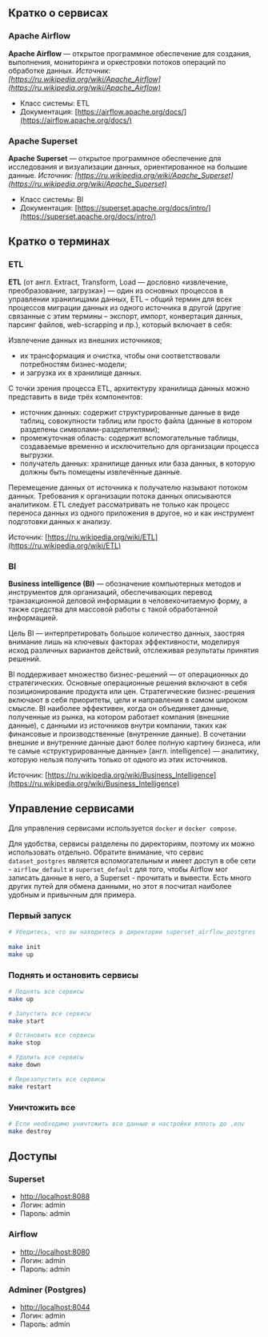 ## Кратко о сервисах

### Apache Airflow

**Apache Airflow** — открытое программное обеспечение для создания, выполнения, мониторинга и оркестровки потоков операций по обработке данных.
_Источник: [https://ru.wikipedia.org/wiki/Apache_Airflow](https://ru.wikipedia.org/wiki/Apache_Airflow)_

* Класс системы: ETL
* Документация: [https://airflow.apache.org/docs/](https://airflow.apache.org/docs/)

### Apache Superset

**Apache Superset** — открытое программное обеспечение для исследования и визуализации данных, ориентированное на большие данные.
_Источник: [https://ru.wikipedia.org/wiki/Apache_Superset](https://ru.wikipedia.org/wiki/Apache_Superset)_

* Класс системы: BI
* Документация: [https://superset.apache.org/docs/intro/](https://superset.apache.org/docs/intro/)

## Кратко о терминах

### ETL

**ETL** (от англ. Extract, Transform, Load — дословно «извлечение, преобразование, загрузка») — один из основных процессов в управлении хранилищами данных, ETL – общий термин для всех процессов миграции данных из одного источника в другой (другие связанные с этим термины – экспорт, импорт, конвертация данных, парсинг файлов, web-scrapping и пр.), который включает в себя:

Извлечение данных из внешних источников;
* их трансформация и очистка, чтобы они соответствовали потребностям бизнес-модели;
* и загрузка их в хранилище данных.

С точки зрения процесса ETL, архитектуру хранилища данных можно представить в виде трёх компонентов:

* источник данных: содержит структурированные данные в виде таблиц, совокупности таблиц или просто файла (данные в котором разделены символами-разделителями);
* промежуточная область: содержит вспомогательные таблицы, создаваемые временно и исключительно для организации процесса выгрузки.
* получатель данных: хранилище данных или база данных, в которую должны быть помещены извлечённые данные.

Перемещение данных от источника к получателю называют потоком данных. Требования к организации потока данных описываются аналитиком. ETL следует рассматривать не только как процесс переноса данных из одного приложения в другое, но и как инструмент подготовки данных к анализу.

Источник: [https://ru.wikipedia.org/wiki/ETL](https://ru.wikipedia.org/wiki/ETL)

### BI

**Business intelligence (BI)** — обозначение компьютерных методов и инструментов для организаций, обеспечивающих перевод транзакционной деловой информации в человекочитаемую форму, а также средства для массовой работы с такой обработанной информацией.

Цель BI — интерпретировать большое количество данных, заостряя внимание лишь на ключевых факторах эффективности, моделируя исход различных вариантов действий, отслеживая результаты принятия решений.

BI поддерживает множество бизнес-решений — от операционных до стратегических. Основные операционные решения включают в себя позиционирование продукта или цен. Стратегические бизнес-решения включают в себя приоритеты, цели и направления в самом широком смысле. BI наиболее эффективен, когда он объединяет данные, полученные из рынка, на котором работает компания (внешние данные), с данными из источников внутри компании, таких как финансовые и производственные (внутренние данные). В сочетании внешние и внутренние данные дают более полную картину бизнеса, или те самые «структурированные данные» (англ. intelligence) — аналитику, которую нельзя получить только от одного из этих источников.

Источник: [https://ru.wikipedia.org/wiki/Business_Intelligence](https://ru.wikipedia.org/wiki/Business_Intelligence)

## Управление сервисами

Для управления сервисами используется `docker` и `docker compose`.

Для удобства, сервисы разделены по директориям, поэтому их можно использовать отдельно.
Обратите внимание, что сервис `dataset_postgres` является вспомогательным и имеет доступ в обе сети -
`airflow_default` и `superset_default` для того, чтобы Airflow мог записать данные в него, а
Superset - прочитать и вывести. Есть много других путей для обмена данными, но этот я посчитал наиболее удобным и привычным
для примера.

### Первый запуск

```bash
# Убедитесь, что вы находитесь в директории superset_airflow_postgres
 
make init
make up
```

### Поднять и остановить сервисы

```bash
# Поднять все сервисы
make up

# Запустить все сервисы
make start

# Остановить все сервисы
make stop

# Удалить все сервисы
make down

# Перезапустить все сервисы
make restart
```

### Уничтожить все

```bash
# Если необходимо уничтожить все данные и настройки вплоть до .env
make destroy
```

## Доступы

### Superset

* [http://localhost:8088](http://localhost:8088) 
* Логин: admin
* Пароль: admin

### Airflow

* [http://localhost:8080](http://localhost:8080) 
* Логин: admin
* Пароль: admin

### Adminer (Postgres)

* [http://localhost:8044](http://localhost:8044) 
* Логин: admin
* Пароль: admin